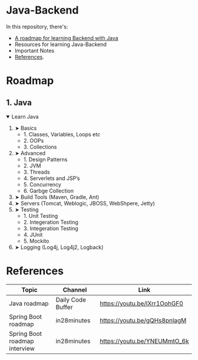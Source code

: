 # Java-Backend 
In this repository, there's:
  - [A roadmap for learning Backend with Java](#roadmap)
  - Resources for learning Java-Backend
  - Important Notes
  - [References](#references).

# Roadmap
## 1. Java
<details open>
<summary> Learn Java </summary>
  <ol>
    <li>
      <a> ➤ Basics </a>
      <ul>
        <li><a> 1. Classes, Variables, Loops etc </a></li>
        <li><a> 2. OOPs </a></li>
        <li><a> 3. Collections </a></li>
      </ul>
    </li>
    <li>
      <a> ➤ Advanced </a>
      <ul>
        <li><a> 1. Design Patterns </a></li>
        <li><a> 2. JVM </a></li>
        <li><a> 3. Threads </a></li>
        <li><a> 4. Serverlets and JSP’s </a></li>
        <li><a> 5. Concurrency </a></li>
        <li><a> 6. Garbge Collection </a></li>
      </ul>
    </li>
    <li><a> ➤ Build Tools (Maven, Gradle, Ant) </a></li>
    <li><a> ➤ Servers (Tomcat, Weblogic, JBOSS, WebShpere, Jetty) </a></li>
    <li>
      <a> ➤ Testing </a>
      <ul>
        <li><a> 1. Unit Testing </a></li>
        <li><a> 2. Integeration Testing </a></li>
        <li><a> 3. Integeration Testing </a></li>
        <li><a> 4. JUnit </a></li>
        <li><a> 5. Mockito </a></li>
      </ul>
    </li>
    <li><a> ➤ Logging (Log4j, Log4j2, Logback)</a></li>
  </ol>
</details>

# References
| Topic            | Channel                                                      | Link |
| ---------------- | ------------------------------------------------------------ | --- |
| Java roadmap     | Daily Code Buffer             | https://youtu.be/lXrr1OohGF0 |
| Spring Boot roadmap      | in28minutes              | https://youtu.be/gQHs8pnlagM |
| Spring Boot roadmap interview     | in28minutes             | https://youtu.be/YNEUMmtO_6k |
